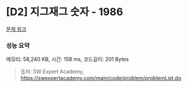 # [D2] 지그재그 숫자 - 1986 

[문제 링크](https://swexpertacademy.com/main/code/problem/problemDetail.do?contestProbId=AV5PxmBqAe8DFAUq) 

### 성능 요약

메모리: 58,240 KB, 시간: 158 ms, 코드길이: 201 Bytes



> 출처: SW Expert Academy, https://swexpertacademy.com/main/code/problem/problemList.do